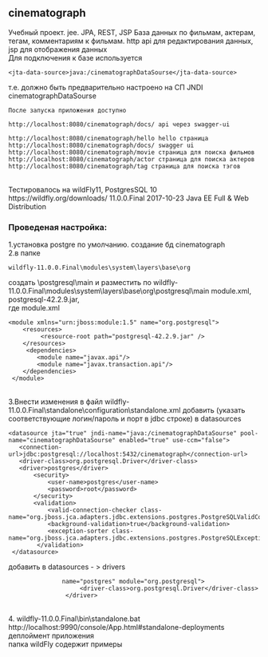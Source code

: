 ## cinematograph
Учебный проект. jee.
JPA, REST, JSP
База данных по фильмам, актерам, тегам, комментариям к фильмам.
http api для редактирования данных, jsp для отображения данных
<br>
Для подключения к базе используется
   
    <jta-data-source>java:/cinematographDataSourse</jta-data-source>
    
т.е. должно быть предварительно настроено на СП JNDI cinematographDataSourse     

    После запуска приложения доступно
    
    http://localhost:8080/cinematograph/docs/ api через swagger-ui
    
    http://localhost:8080/cinematograph/hello hello страница
    http://localhost:8080/cinematograph/docs/ swagger ui
    http://localhost:8080/cinematograph/movie страница для поиска фильмов
    http://localhost:8080/cinematograph/actor страница для поиска актеров
    http://localhost:8080/cinematograph/tag страница для поиска тэгов
<br>
Тестировалось на wildFly11, PostgresSQL 10
<br>
https://wildfly.org/downloads/ 11.0.0.Final	2017-10-23	Java EE Full & Web Distribution

### Проведеная настройка:
1.установка postgre по умолчанию. создание бд cinematograph
<br>
2.в папке

    wildfly-11.0.0.Final\modules\system\layers\base\org     

создать \postgresql\main и разместить по wildfly-11.0.0.Final\modules\system\layers\base\org\postgresql\main
module.xml, postgresql-42.2.9.jar,
<br>
где
module.xml
    
    <module xmlns="urn:jboss:module:1.5" name="org.postgresql">
        <resources>
             <resource-root path="postgresql-42.2.9.jar" />
        </resources>
         <dependencies>
            <module name="javax.api"/>
            <module name="javax.transaction.api"/>
        </dependencies>
     </module>
<br>     
3.Внести изменения в файл wildfly-11.0.0.Final\standalone\configuration\standalone.xml
добавить (указать соответствующие логин/пароль и порт в jdbc строке) в datasources

    <datasource jta="true" jndi-name="java:/cinematographDataSourse" pool-name="cinematographDataSourse" enabled="true" use-ccm="false">
       <connection-url>jdbc:postgresql://localhost:5432/cinematograph</connection-url>
       <driver-class>org.postgresql.Driver</driver-class>
       <driver>postgres</driver>
           <security>
               <user-name>postgres</user-name>
               <password>root</password>
           </security>
           <validation>
               <valid-connection-checker class-name="org.jboss.jca.adapters.jdbc.extensions.postgres.PostgreSQLValidConnectionChecker"/>
               <background-validation>true</background-validation>
               <exception-sorter class-name="org.jboss.jca.adapters.jdbc.extensions.postgres.PostgreSQLExceptionSorter"/>
            </validation>
     </datasource>
                
добавить в datasources - > drivers

                   name="postgres" module="org.postgresql">
                        <driver-class>org.postgresql.Driver</driver-class>
                    </driver>
      
 <br>                   
 4. wildfly-11.0.0.Final\bin\standalone.bat
 <br>
 http://localhost:9990/console/App.html#standalone-deployments деплоймент приложения
<br>
папка wildFly содержит примеры

